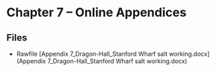 # Chapter 7 – Online Appendices

## Files

* Rawfile [Appendix 7_Dragon-Hall_Stanford Wharf salt working.docx](Appendix 7_Dragon-Hall_Stanford Wharf salt working.docx)